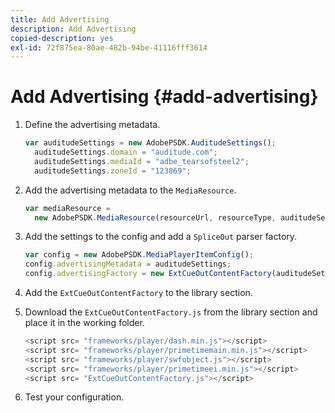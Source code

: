 ```yaml
---
title: Add Advertising
description: Add Advertising
copied-description: yes
exl-id: 72f875ea-80ae-482b-94be-41116fff3614
---
```

# Add Advertising {#add-advertising}

1. Define the advertising metadata.

   ```js
   var auditudeSettings = new AdobePSDK.AuditudeSettings(); 
     auditudeSettings.domain = "auditude.com"; 
     auditudeSettings.mediaId = "adbe_tearsofsteel2"; 
     auditudeSettings.zoneId = "123869";
   ```

1. Add the advertising metadata to the `MediaResource`.

   ```js
   var mediaResource =  
     new AdobePSDK.MediaResource(resourceUrl, resourceType, auditudeSettings, false);
   ```

1. Add the settings to the config and add a `SpliceOut` parser factory.

   ```js
   var config = new AdobePSDK.MediaPlayerItemConfig(); 
   config.advertisingMetadata = auditudeSettings; 
   config.advertisingFactory = new ExtCueOutContentFactory(auditudeSettings);
   ```

1. Add the `ExtCueOutContentFactory` to the library section.
1. Download the `ExtCueOutContentFactory.js` from the library section and place it in the working folder.

   ```js
   <script src= "frameworks/player/dash.min.js"></script> 
   <script src= "frameworks/player/primetimemain.min.js"></script> 
   <script src= "frameworks/player/swfobject.js"></script> 
   <script src= "frameworks/player/primetimeei.min.js"></script> 
   <script src= "ExtCueOutContentFactory.js"></script>
   ```

1. Test your configuration.
